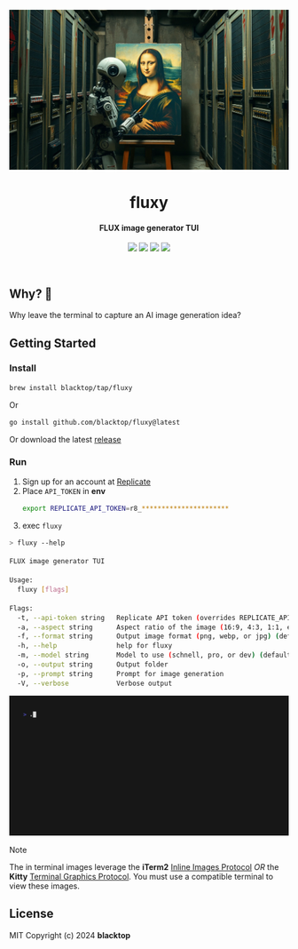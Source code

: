 <p align="center">
  <a href="https://github.com/blacktop/fluxy"><img alt="fluxy Logo" src="https://raw.githubusercontent.com/blacktop/fluxy/main/docs/logo.webp" /></a>
  <h1 align="center">fluxy</h1>
  <h4><p align="center">FLUX image generator TUI</p></h4>
  <p align="center">
    <a href="https://github.com/blacktop/fluxy/actions" alt="Actions">
          <img src="https://github.com/blacktop/fluxy/actions/workflows/go.yml/badge.svg" /></a>
    <a href="https://github.com/blacktop/fluxy/releases/latest" alt="Downloads">
          <img src="https://img.shields.io/github/downloads/blacktop/fluxy/total.svg" /></a>
    <a href="https://github.com/blacktop/fluxy/releases" alt="GitHub Release">
          <img src="https://img.shields.io/github/release/blacktop/fluxy.svg" /></a>
    <a href="http://doge.mit-license.org" alt="LICENSE">
          <img src="https://img.shields.io/:license-mit-blue.svg" /></a>
</p>
<br>

## Why? 🤔

Why leave the terminal to capture an AI image generation idea?

## Getting Started

### Install

```bash
brew install blacktop/tap/fluxy
```

Or

```bash
go install github.com/blacktop/fluxy@latest
```

Or download the latest [release](https://github.com/blacktop/fluxy/releases/latest)

### Run

1) Sign up for an account at [Replicate](https://replicate.com)
2) Place `API_TOKEN` in **env**
      ```bash
      export REPLICATE_API_TOKEN=r8_**********************
      ```
3) exec `fluxy`

```bash
> fluxy --help

FLUX image generator TUI

Usage:
  fluxy [flags]

Flags:
  -t, --api-token string   Replicate API token (overrides REPLICATE_API_KEY env_var)
  -a, --aspect string      Aspect ratio of the image (16:9, 4:3, 1:1, etc) (default "1:1")
  -f, --format string      Output image format (png, webp, or jpg) (default "png")
  -h, --help               help for fluxy
  -m, --model string       Model to use (schnell, pro, or dev) (default "pro")
  -o, --output string      Output folder
  -p, --prompt string      Prompt for image generation
  -V, --verbose            Verbose output
```

![demo](vhs.gif)

> [!NOTE]  
> The in terminal images leverage the **iTerm2** [Inline Images Protocol](https://iterm2.com/documentation-images.html) *OR* the **Kitty** [Terminal Graphics Protocol](https://sw.kovidgoyal.net/kitty/graphics-protocol/).
> You must use a compatible terminal to view these images.

## License

MIT Copyright (c) 2024 **blacktop**